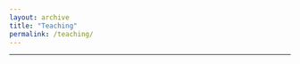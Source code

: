 ```yaml
---
layout: archive
title: "Teaching"
permalink: /teaching/
---
```


---



<!-- Global site tag (gtag.js) - Google Analytics -->
<script async src="https://www.googletagmanager.com/gtag/js?id=UA-178663221-1"></script>
<script>
  window.dataLayer = window.dataLayer || [];
  function gtag(){dataLayer.push(arguments);}
  gtag('js', new Date());

  gtag('config', 'UA-178663221-1');
</script>


